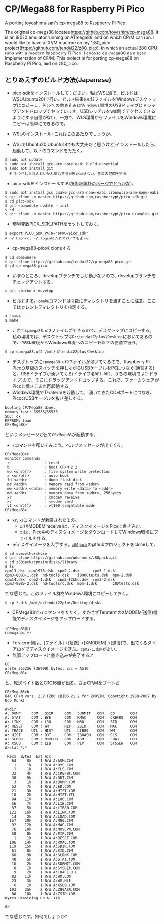 # CP/Mega88 for Raspberry Pi Pico

A porting toyoshima-san's cp-mega88 to Raspberry Pi Pico.

The original cp-mega88 locates https://github.com/toyoshim/cp-mega88.  It is an i8080 emulator running on ATmega88, and on which CP/M can run.  I would like to have a CP/M machine on my 'z80_pico' project(https://github.com/tendai22/z80_pico), in which an actual Z80 CPU runs with a modern Raspberry Pi Pico.  I choose cp-mega88 as a base implementation of CP/M.  This project is for porting cp-mega88 on Raspberry Pi Pico, and on z80_pico.

## とりあえずのビルド方法(Japanese)

* pico-sdkをインストールしてください。私はWSL派で、ビルドはWSL(Ubuntu20)で行い、ビルド結果のuf2ファイルをWindowsデスクトップにコピーし、Picoへの書き込みはWindows環境のUSBドライブにドラッグアンドドロップでやっています。USBシリアルをwsl側でアクセスできるようにする自信がない、一方で、WLS環境からファイルをWindows環境にコピーは簡単にできるので。

* WSLのインストール: これは[このあたり](https://docs.microsoft.com/ja-jp/windows/wsl/install)でしょうか。
* WSLでUbuntu20(Ubuntu18でも大丈夫だと思うけど)インストールしたら、起動して、以下のコマンドをたたく。
```
$ sudo apt update
$ sudo apt install gcc-arm-none-eabi build-essential
$ sudo apt install git
  # もう少し入れんといかん気もするが思い出せない。各自の健闘を祈る 
```
* pico-sdkをインストールする([技術評論社のページでどうかな](https://gihyo.jp/admin/serial/01/ubuntu-recipe/0684?page=2))。
```
$ sudo apt install gcc cmake gcc-arm-none-eabi libnewlib-arm-none-eabi
$ git clone -b master https://github.com/raspberrypi/pico-sdk.git
$ cd pico-sdk
$ git submodule update --init
$ cd ..
$ git clone -b master https://github.com/raspberrypi/pico-examples.git
```
* 環境変数PICK_SDK_PATHをセットしておく。
```
$ export PICO_SDK_PATH="$PWD/pico_sdk"
# ~/.bashrc, ~/.loginに入れておいてもよい。
```
* cp-mega88-picoをcloneする
```
$ cd somewhere
$ git clone https://github.com/tendai22/cp-mega88-pico.git
$ cd cp-mega88-pico
```
* いまのところ、developブランチでしか動かないので、developブランチをチェックアウトする。
```
$ git checkout develop
```
* ビルドする。`cmake`コマンドは引数にディレクトリを渡すことに注意。ここではカレントディレクトリを指定する。
```
$ cmake .
$ make
```
* これで`cpmega88.uf2`ファイルができるので、デスクトップにコピーする。  
私の環境では、デスクトップは`D:\tendai22plus\Desktop`においてあるので、
WSL環境からWindows環境へのコピーを以下の要領で行う。
```
$ cp cpmega88.uf2 /mnt/d/tendai22plus/Desktop
```
* デスクトップに`cpmega88.uf2`ファイルが湧いてくるので、Raspberry Pi Picoの基板のスイッチを押しながらUSBケーブルをPCにつなぐ(通電する)と、USBドライブが湧いてくる(ドライブ名`RPI-RP2`、うちの環境では`E:`ドライブ)ので、そこにドラッグアンドドロップする。これで、ファームウェアがPicoに焼きこまれ再起動する。
* Windows環境でTeratermを起動して、 湧いてきたCOMポートにつなぎ、PicoのUSBケーブルを抜き差しする。
```
booting CP/Mega88 done.
memory test: 65535/65535
SDC: ok
EEPROM: load
CP/Mega88>
```
というメッセージが出て`CP/Mega88`が起動する。
* `r`コマンドを叩いてみよう。ヘルプメッセージが出てくる。
```
CP/Mega88>r
monitor commands
 r                : reset
 b                : boot CP/M 2.2
 wp <on/off>      : file system write protection
 a <on/off>       : auto boot
 fd <addr>        : dump flash disk
 mr <addr>        : memory read from <addr>
 mw <addr>,<data> : memory write <data> to <addr>
 md <addr>        : memory dump from <addr>, 256bytes
 xr               : xmodem receive
 xs               : xmodem send
 vt <on/off>      : vt100 compatible mode
CP/Mega88>
```
* `xr`, `xs`コマンドが新設されたもの。  
  + `xr`(XMODEM receive)は、ディスクイメージをPicoに書き込む。
  + `xs`は、Pico中のディスクイメージをダウンロードしてWindows環境にファイルを作る。
* ディスクイメージを入手する。[`z80pack`](https://github.com/udo-munk/z80pack.git)のgithubプロジェクトをcloneして、
```
$ cd someotherwhere
$ git clone https://github.com/udo-munk/z80pack.git
$ cd z80pack/cpmsim/disks/library
$ ls
cpm13.dsk  cpm1975.dsk  cpm2-2.dsk      cpm3-1.dsk
cpm3-8080-1.dsk  hd-tools.dsk    i8080tests.dsk  mpm-2.dsk
cpm14.dsk  cpm2-1.dsk   cpm2-62khd.dsk  cpm3-2.dsk  
cpm3-8080-2.dsk  hd-toolsrc.dsk  mpm-1.dsk       z80tests.dsk
```
てな感じで。このファイル群をWindows環境にコピーしておく。
```
$ cp *.dsk /mnt/d/tendai22plus/Desktop/disks
```
* CPMega88で`xr`コマンドをたたく。すかさずTeratermのXMODEM(送信)機能でディスクイメージをアップロードする。
```
(CPMega88側)
CPMega88> xr
```
* Teraterm側は、[ファイル]->[転送]->[XMODEM]->[送信]で、出てくるダイアログでディスクイメージを選ぶ。`cpm2-1.dsk`がよい。
* 無事アップロードと書き込みが完了すると
```
CC
write 256256 (3E900) bytes, crc = A510
CP/Mega88>
```
と、転送バイト数とCRC16値が出る。さぁCP/Mをブートだ
```
CP/Mega88>b
64K CP/M Vers. 2.2 (Z80 CBIOS V1.2 for Z80SIM, Copyright 1988-2007 by Udo Munk)

A>dir
A: DUMP     COM : SDIR     COM : SUBMIT   COM : ED       COM
A: STAT     COM : BYE      COM : RMAC     COM : CREF80   COM
A: LINK     COM : L80      COM : M80      COM : SID      COM
A: RESET    COM : WM       HLP : ZSID     COM : MAC      COM
A: TRACE    UTL : HIST     UTL : LIB80    COM : WM       COM
A: HIST     COM : DDT      COM : Z80ASM   COM : CLS      COM
A: SLRNK    COM : MOVCPM   COM : ASM      COM : LOAD     COM
A: XSUB     COM : LIB      COM : PIP      COM : SYSGEN   COM
A>stat *.*

 Recs  Bytes  Ext Acc
   64     8k    1 R/W A:ASM.COM
    1     1k    1 R/W A:BYE.COM
    1     1k    1 R/W A:CLS.COM
   32     4k    1 R/W A:CREF80.COM
   38     5k    1 R/W A:DDT.COM
    3     1k    1 R/W A:DUMP.COM
   52     7k    1 R/W A:ED.COM
   21     3k    1 R/W A:HIST.COM
   10     2k    1 R/W A:HIST.UTL
   84    11k    1 R/W A:L80.COM
   56     7k    1 R/W A:LIB.COM
   37     5k    1 R/W A:LIB80.COM
  122    16k    1 R/W A:LINK.COM
   14     2k    1 R/W A:LOAD.COM
  157    20k    2 R/W A:M80.COM
   92    12k    1 R/W A:MAC.COM
   76    10k    1 R/W A:MOVCPM.COM
   58     8k    1 R/W A:PIP.COM
    1     1k    1 R/W A:RESET.COM
  106    14k    1 R/W A:RMAC.COM
  119    15k    1 R/W A:SDIR.COM
   61     8k    1 R/W A:SID.COM
   68     9k    1 R/W A:SLRNK.COM
   40     5k    1 R/W A:STAT.COM
   10     2k    1 R/W A:SUBMIT.COM
    8     1k    1 R/W A:SYSGEN.COM
    9     2k    1 R/W A:TRACE.UTL
   82    11k    1 R/W A:WM.COM
   23     3k    1 R/W A:WM.HLP
    6     1k    1 R/W A:XSUB.COM
  193    25k    2 R/W A:Z80ASM.COM
   80    10k    1 R/W A:ZSID.COM
Bytes Remaining On A: 11k

A>
```
てな感じです。如何でしょうか?
